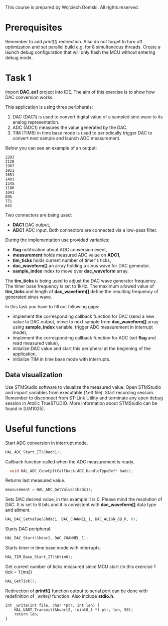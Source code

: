 This course is prepared by Wojciech Domski.
All rights reserved.

# Prerequisites

Remember to add *printf()* redirection.
Also do not forget to turn off optimization and 
set parallel build e.g. for 8 simultaneous threads.
Create a launch debug configuration that 
will only flash the MCU without entering debug mode.

# Task 1

Import **DAC_ex1** project into IDE.
The aim of this exercise is to show how DAC 
conversion works. 

This application is using three peripherals:
1. DAC (DAC1) is used to convert digital value of 
a sampled sine wave to its analog representation.
2. ADC (ADC1) measures the value generated by the DAC.
3. TIM (TIM6) in time base mode is used to periodically 
trigger DAC to convert next sample and 
launch ADC measurement.

Below you can see an example of an output:
```
2293
2128
1967
1811
1651
1491
1345
1186
1041
895
771
641
```

Two connectors are being used:
- **DAC1** DAC output,
- **ADC1** ADC input.
Both connectors are connected via a low-pass filter.

During the implementation use provided variables: 
- **flag** notification about ADC conversion event, 
- **measurement** holds measured ADC value on **ADC1**, 
- **tim_ticks** holds current number of timer's ticks,
- **dac_waveform[]** an array holding a sinus wave for 
DAC generator.
- **sample_index** index to move over **dac_waveform** array.

The **tim_ticks** is being used to adjust the 
DAC wave generator frequency. The timer base frequency is 
set to 1kHz. The maximum allowed value of **tim_ticks**
and length of **dac_waveform[]** define the resulting 
frequency of generated sinus wave.

In this task you have to fill out following gaps:

- implement the corresponding callback function for DAC 
(send a new value to DAC output, move to next sample from 
**dac_waveform[]** array using **sample_index** variable, 
trigger ADC measurement in interrupt mode),
- implement the corresponding callback function for ADC 
(set **flag** and read measured value),
- initialize DAC value and start this peripheral at the beginning 
of the application,
- initialize TIM in time base mode with interrupts.

## Data visualization

Use STMStudio software to visualize the measured value.
Open STMStudio and import variables from executable (*.elf file).
Start recording session. Remember to disconnect from ST-Link Utility 
and terminate any open debug session in Atollic TrueSTUDIO.
More information about STMStudio can be found in [UM1025].


# Useful functions

Start ADC conversion in interrupt mode.
```C
HAL_ADC_Start_IT(&hadc1);
```

Callback function called when the ADC measurement is ready.
```C
- void HAL_ADC_ConvCpltCallback(ADC_HandleTypeDef* hadc);
```

Returns last measured value.
```C
measurement = HAL_ADC_GetValue(&hadc1);
```

Sets DAC desired value, in this example it is 0. 
Please mind the resolution of DAC. It is set to 
8 bits and it is consistent with **dac_waveform[]** 
data type and aliment.
```C
HAL_DAC_SetValue(&hdac1, DAC_CHANNEL_1, DAC_ALIGN_8B_R, 0);
```

Starts DAC peripheral.
```C
HAL_DAC_Start(&hdac1, DAC_CHANNEL_1);
```

Starts timer in time base mode with interrupts.
```C
HAL_TIM_Base_Start_IT(&htim6);
```

Get current number of ticks measured since 
MCU start (in this exercise 1 tick = 1 [ms])
```C
HAL_GetTick();
```

Redirection of **printf()** function output to serial port 
can be done with redefinition of *_write()* function.
Also include **stdio.h**.

```
int _write(int file, char *ptr, int len) {
	HAL_UART_Transmit(&huart2, (uint8_t *) ptr, len, 50);
	return len;
}
```
